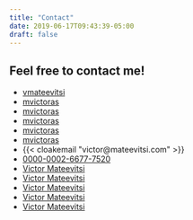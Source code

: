 ```yaml
---
title: "Contact"
date: 2019-06-17T09:43:39-05:00
draft: false
---
```


## Feel free to contact me!

<ul class="list-group mb-4 mt-4">
  <li class="list-group-item border-0 py-1"><i class="fa fa-facebook fa-fw"></i><a href="https://www.facebook.com/vmateevitsi" target="_blank">vmateevitsi</a></li>
  <li class="list-group-item border-0 py-1"><i class="fa fa-instagram fa-fw"></i><a href="https://www.instagram.com/mvictoras" target="_blank">mvictoras</a></li>
  <li class="list-group-item border-0 py-1"><i class="fa fa-linkedin fa-fw"></i><a href="https://www.linkedin.com/in/mvictoras" target="_blank">mvictoras</a></li>
  <li class="list-group-item border-0 py-1"><i class="fa fa-github fa-fw"></i><a href="https://github.com/mvictoras" target="_blank">mvictoras</a></li>
  <li class="list-group-item border-0 py-1"><i class="fa fa-youtube fa-fw"></i><a href="https://www.youtube.com/channel/UCCZzJu2K2pjlIk2qzj4-_lw" target="_blank">mvictoras</a></li>
  <li class="list-group-item border-0 py-1"><i class="fa fa-vimeo fa-fw"></i><a href="https://vimeo.com/mvictoras" target="_blank">mvictoras</a></li>
  <li class="list-group-item border-0 py-1"><i class="fa fa-envelope fa-fw"></i>{{< cloakemail "victor@mateevitsi.com" >}}</li>
  <li class="list-group-item border-0 py-1"><i class="ai ai-orcid"></i> <a href="http://orcid.org/0000-0002-6677-7520" target="_blank">0000-0002-6677-7520</a></li>
  <li class="list-group-item border-0 py-1"><i class="ai ai-academia"></i> <a href="https://independent.academia.edu/VictorMateevitsi" target="_blank">Victor Mateevitsi</a></li>
  <li class="list-group-item border-0 py-1"><i class="ai ai-google-scholar"></i> <a href="https://scholar.google.com/citations?user=j1DCbncAAAAJ" target="_blank">Victor Mateevitsi</a></li>
  <li class="list-group-item border-0 py-1"><i class="ai ai-researcherid"></i> <a href="https://www.researchgate.net/profile/Victor_Mateevitsi" target="_blank">Victor Mateevitsi</a></li>
  <li class="list-group-item border-0 py-1"><i class="ai ai-acm"></i> <a href="https://dl.acm.org/profile/81372593796" target="_blank">Victor Mateevitsi</a></li>
  <li class="list-group-item border-0 py-1"><i class="ai ai-publons"></i> <a href="https://publons.com/researcher/1704047/victor-mateevitsi/" target="_blank">Victor Mateevitsi</a></li>

</ul>
